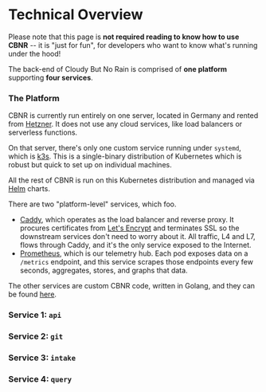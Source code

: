 # Technical Overview

Please note that this page is **not required reading to know how to use CBNR** -- it is "just for fun", for developers who want to know what's running under the hood!

The back-end of Cloudy But No Rain is comprised of **one platform** supporting **four services**.

### The Platform

CBNR is currently run entirely on one server, located in Germany and rented from [Hetzner](foo). It does not use any cloud services, like load balancers or serverless functions.

On that server, there's only one custom service running under `systemd`, which is [k3s](foo). This is a single-binary distribution of Kubernetes which is robust but quick to set up on individual machines.

All the rest of CBNR is run on this Kubernetes distribution and managed via [Helm](foo) charts.

There are two "platform-level" services, which foo.

* [Caddy](foo), which operates as the load balancer and reverse proxy. It procures certificates from [Let's Encrypt](foo) and terminates SSL so the downstream services don't need to worry about it. All traffic, L4 and L7, flows through Caddy, and it's the only service exposed to the Internet.
* [Prometheus](foo), which is our telemetry hub. Each pod exposes data on a `/metrics` endpoint, and this service scrapes those endpoints every few seconds, aggregates, stores, and graphs that data.

The other services are custom CBNR code, written in Golang, and they can be found [here](foo).

### Service 1: `api`

### Service 2: `git`

### Service 3: `intake`

### Service 4: `query`
